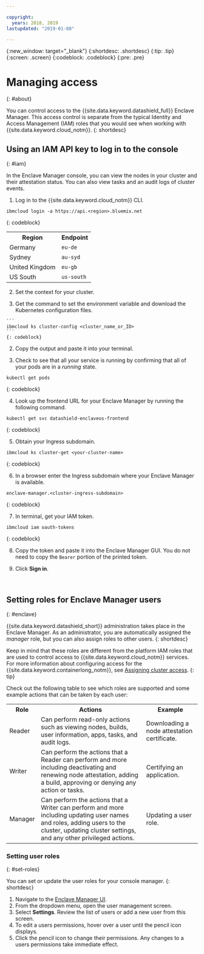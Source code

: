 ```yaml
---

copyright:
  years: 2018, 2019
lastupdated: "2019-01-08"

---
```


{:new_window: target="_blank"}
{:shortdesc: .shortdesc}
{:tip: .tip}
{:screen: .screen}
{:codeblock: .codeblock}
{:pre: .pre}

# Managing access
{: #about}

You can control access to the {{site.data.keyword.datashield_full}} Enclave Manager. This access control is separate from the typical Identity and Access Management (IAM) roles that you would see when working with {{site.data.keyword.cloud_notm}}.
{: shortdesc}


## Using an IAM API key to log in to the console
{: #iam}

In the Enclave Manager console, you can view the nodes in your cluster and their attestation status. You can also view tasks and an audit logs of cluster events.

1. Log in to the {{site.data.keyword.cloud_notm}} CLI.

  ```
  ibmcloud login -a https://api.<region>.bluemix.net
  ```
  {: codeblock}

  <table>
    <tr>
      <th>Region</th>
      <th>Endpoint</th>
    </tr>
    <tr>
      <td>Germany</td>
      <td><code>eu-de</code></td>
    </tr>
    <tr>
      <td>Sydney</td>
      <td><code>au-syd</code></td>
    </tr>
    <tr>
      <td>United Kingdom</td>
      <td><code>eu-gb</code></td>
    </tr>
    <tr>
      <td>US South</td>
      <td><code>us-south</code></td>
    </tr>
  </table>

2. Set the context for your cluster.

  1. Get the command to set the environment variable and download the Kubernetes configuration files.

    ```
    ibmcloud ks cluster-config <cluster_name_or_ID>
    ```
    {: codeblock}

  2. Copy the output and paste it into your terminal.

3. Check to see that all your service is running by confirming that all of your pods are in a *running* state.

  ```
  kubectl get pods
  ```
  {: codeblock}

4. Look up the frontend URL for your Enclave Manager by running the following command.

  ```
  kubectl get svc datashield-enclaveos-frontend
  ```
  {: codeblock}

5. Obtain your Ingress subdomain.

  ```
  ibmcloud ks cluster-get <your-cluster-name>
  ```
  {: codeblock}

6. In a browser enter the Ingress subdomain where your Enclave Manager is available.

  ```
  enclave-manager.<cluster-ingress-subdomain>
  ```
  {: codeblock}

7. In terminal, get your IAM token.

  ```
  ibmcloud iam oauth-tokens
  ```
  {: codeblock}

8. Copy the token and paste it into the Enclave Manager GUI. You do not need to copy the `Bearer` portion of the printed token.

9. Click **Sign in**.


</br>

## Setting roles for Enclave Manager users
{: #enclave}

{{site.data.keyword.datashield_short}} administration takes place in the Enclave Manager. As an administrator, you are automatically assigned the *manager* role, but you can also assign roles to other users.
{: shortdesc}

Keep in mind that these roles are different from the platform IAM roles that are used to control access to {{site.data.keyword.cloud_notm}} services. For more information about configuring access for the {{site.data.keyword.containerlong_notm}}, see [Assigning cluster access](/docs/containers/cs_users.html#users).
{: tip}

Check out the following table to see which roles are supported and some example actions that can be taken by each user:

<table>
  <tr>
    <th>Role</th>
    <th>Actions</th>
    <th>Example</th>
  </tr>
  <tr>
    <td>Reader</td>
    <td>Can perform read-only actions such as viewing nodes, builds, user information, apps, tasks, and audit logs.</td>
    <td>Downloading a node attestation certificate.</td>
  </tr>
  <tr>
    <td>Writer</td>
    <td>Can perform the actions that a Reader can perform and more including deactivating and renewing node attestation, adding a build, approving or denying any action or tasks.</td>
    <td>Certifying an application.</td>
  </tr>
  <tr>
    <td>Manager</td>
    <td>Can perform the actions that a Writer can perform and more including updating user names and roles, adding users to the cluster, updating cluster settings, and any other privileged actions.</td>
    <td>Updating a user role.</td>
  </tr>
</table>

### Setting user roles
{: #set-roles}

You can set or update the user roles for your console manager.
{: shortdesc}

1. Navigate to the [Enclave Manager UI](#iam).
2. From the dropdown menu, open the user management screen.
3. Select **Settings**. Review the list of users or add a new user from this screen.
4. To edit a users permissions, hover over a user until the pencil icon displays.
5. Click the pencil icon to change their permissions. Any changes to a users permissions take immediate effect.



</br>
</br>
